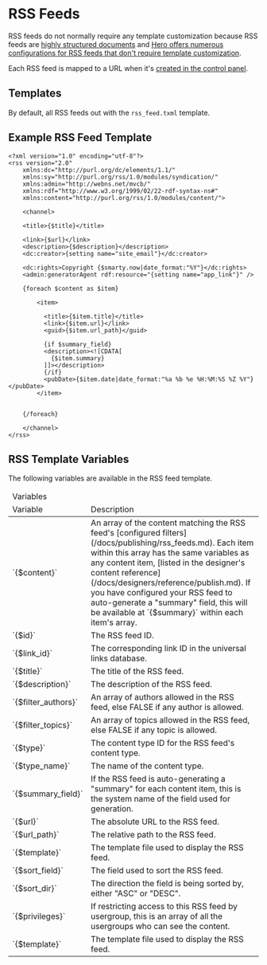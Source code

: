 # RSS Feeds

RSS feeds do not normally require any template customization because RSS feeds are [highly structured documents](http://en.wikipedia.org/wiki/RSS) and [Hero offers numerous configurations for RSS feeds that don't require template customization](/docs/publishing/rss_feeds.md).

Each RSS feed is mapped to a URL when it's [created in the control panel](/docs/publishing/rss_feeds.md).

## Templates

By default, all RSS feeds out with the `rss_feed.txml` template.

## Example RSS Feed Template

```
<?xml version="1.0" encoding="utf-8"?>
<rss version="2.0"
    xmlns:dc="http://purl.org/dc/elements/1.1/"
    xmlns:sy="http://purl.org/rss/1.0/modules/syndication/"
    xmlns:admin="http://webns.net/mvcb/"
    xmlns:rdf="http://www.w3.org/1999/02/22-rdf-syntax-ns#"
    xmlns:content="http://purl.org/rss/1.0/modules/content/">

    <channel>
    
    <title>{$title}</title>

    <link>{$url}</link>
    <description>{$description}</description>
    <dc:creator>{setting name="site_email"}</dc:creator>

    <dc:rights>Copyright {$smarty.now|date_format:"%Y"}</dc:rights>
    <admin:generatorAgent rdf:resource="{setting name="app_link"}" />

    {foreach $content as $item}
    
        <item>

          <title>{$item.title}</title>
          <link>{$item.url}</link>
          <guid>{$item.url_path}</guid>
			
		  {if $summary_field}
          <description><![CDATA[
     		{$item.summary}
     	  ]]></description>
     	  {/if}
          <pubDate>{$item.date|date_format:"%a %b %e %H:%M:%S %Z %Y"}</pubDate>
        </item>

        
    {/foreach}
    
    </channel>
</rss> 
```

## RSS Template Variables

The following variables are available in the RSS feed template.

<table>
	<thead>
		<tr class="title">
			<td colspan="3">Variables</td>
		</tr>
		<tr>
			<td class="variable_name">Variable</td>
			<td class="variable_description">Description</td>
		</tr>
	</thead>
	<tbody>
		<tr>
			<td>`{$content}`</td>
			<td>An array of the content matching the RSS feed's [configured filters](/docs/publishing/rss_feeds.md).  Each item within this array has the same variables as any content item, [listed in the designer's content reference](/docs/designers/reference/publish.md).  If you have configured your RSS feed to auto-generate a "summary" field, this will be available at `{$summary}` within each item's array.</td>
		</tr>
		<tr>
			<td>`{$id}`</td>
			<td>The RSS feed ID.</td>
		</tr>
		<tr>
			<td>`{$link_id}`</td>
			<td>The corresponding link ID in the universal links database.</td>
		</tr>
		<tr>
			<td>`{$title}`</td>
			<td>The title of the RSS feed.</td>
		</tr>
		<tr>
			<td>`{$description}`</td>
			<td>The description of the RSS feed.</td>
		</tr>
		<tr>
			<td>`{$filter_authors}`</td>
			<td>An array of authors allowed in the RSS feed, else FALSE if any author is allowed.</td>
		</tr>
		<tr>
			<td>`{$filter_topics}`</td>
			<td>An array of topics allowed in the RSS feed, else FALSE if any topic is allowed.</td>
		</tr>
		<tr>
			<td>`{$type}`</td>
			<td>The content type ID for the RSS feed's content type.</td>
		</tr>
		<tr>
			<td>`{$type_name}`</td>
			<td>The name of the content type.</td>
		</tr>
		<tr>
			<td>`{$summary_field}`</td>
			<td>If the RSS feed is auto-generating a "summary" for each content item, this is the system name of the field used for generation.</td>
		</tr>
		<tr>
			<td>`{$url}`</td>
			<td>The absolute URL to the RSS feed.</td>
		</tr>
		<tr>
			<td>`{$url_path}`</td>
			<td>The relative path to the RSS feed.</td>
		</tr>
		<tr>
			<td>`{$template}`</td>
			<td>The template file used to display the RSS feed.</td>
		</tr>
		<tr>
			<td>`{$sort_field}`</td>
			<td>The field used to sort the RSS feed.</td>
		</tr>
		<tr>
			<td>`{$sort_dir}`</td>
			<td>The direction the field is being sorted by, either "ASC" or "DESC".</td>
		</tr>
		<tr>
			<td>`{$privileges}`</td>
			<td>If restricting access to this RSS feed by usergroup, this is an array of all the usergroups who can see the content.</td>
		</tr>
		<tr>
			<td>`{$template}`</td>
			<td>The template file used to display the RSS feed.</td>
		</tr>
	</tbody>
</table>
